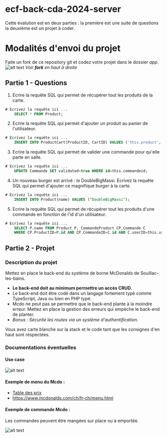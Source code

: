 # ecf-back-cda-2024-server

Cette évalution est en deux parties : la première est une suite de questions la deuxième est un projet à coder.

# Modalités d'envoi du projet
Faite un fork de ce repository git et codez votre projet dans le dossier *app*.
![alt text](image.png)
*Voir **fork** en haut à droite*

## Partie 1 - Questions

1. Ecrire la requête SQL qui permet de récupérer tout les produits de la carte.
```sql
# Ecrivez la requête ici ...
    SELECT * FROM Product;
```

2. Ecrire la requête SQL qui permet d'ajouter un produit au panier de l'utilisateur.
```sql
# Ecrivez la requête ici ...
    INSERT INTO ProductCart(ProductID, CartID) VALUES ('this.product','this.cart');

```

3. Ecrire la requête SQL qui permet de valider une commande pour qu'elle parte en salle.
```sql
# Ecrivez la requête ici ...
    UPDATE Commande SET validated=true WHERE id=this.commandeid;
```

4. Un nouveau burger est arrivé : le DoubleBigMassi. Ecrivez la requête SQL qui permet d'ajouter ce magnifique *burger* à la carte.
```sql
# Ecrivez la requête ici ...
    INSERT INTO Product(name) VALUES ("DoubleBigMassi");
```

5. Ecrire la requête SQL qui permet de récupérer tout les produits d'une commande en fonction de l'id d'un utilisateur.
```sql
# Ecrivez la requête ici ...
    SELECT P.name FROM Product P, CommandeProduct CP,Commande C
    WHERE CP.ProductID=P.id AND CP.CommandeID=C.id AND C.userID=this.user;
```

## Partie 2 - Projet
### Description du projet
Mettez en place le back-end du système de borne McDonalds de Souillac-les-bains.

- **Le back-end doit au minimum permettre un accès CRUD.**
- Le back-end doit être codé dans un langage fortement typé comme TypeScript, Java ou bien en PHP typé.
- Mcdo ne peut pas se permettre que le back-end plante à la moindre erreur. Mettez en place la gestion des erreurs qui empèche le back-end de planter.
- *Bonus : Sécurité les routes via un système d'authentification.*

Vous avez carte blanche sur la stack et le code tant que les consignes d'en haut sont réspectées.

### Documentations éventuelles
####  Use case
![alt text](use-case-mcdo.png)

#### Exemple de  menu du Mcdo :
- [Table des prix](PRIX-.pdf)
- https://www.mcdonalds.com/ch/fr-ch/menu.html

#### Exemple de commande Mcdo :
Les commandes peuvent être mangées sur place ou à emportée.

![alt text](mcdonald_s_02211300_194510247.jpeg)
